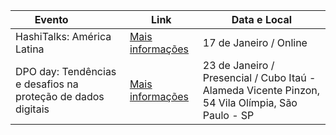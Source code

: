 | **Evento&nbsp;&nbsp;&nbsp;&nbsp;&nbsp;&nbsp;&nbsp;&nbsp;&nbsp;&nbsp;&nbsp;&nbsp;**               | **Link**                                                | **Data e Local**
| ----------------- | ---------------------------------------------------------------- | ---------------------------------------------------------------- |
| HashiTalks: América Latina       | [Mais informações](https://events.hashicorp.com/hashitalksamericalatina?utm_campaign=HashiTalks:+America+Latina&utm_medium=bitly&utm_source=Main) | 17 de Janeiro / Online | 
| DPO day: Tendências e desafios na proteção de dados digitais       | [Mais informações](https://www.sympla.com.br/evento/dpoday-2024/2170793) | 23 de Janeiro / Presencial / Cubo Itaú - Alameda Vicente Pinzon, 54 Vila Olímpia, São Paulo - SP | 





